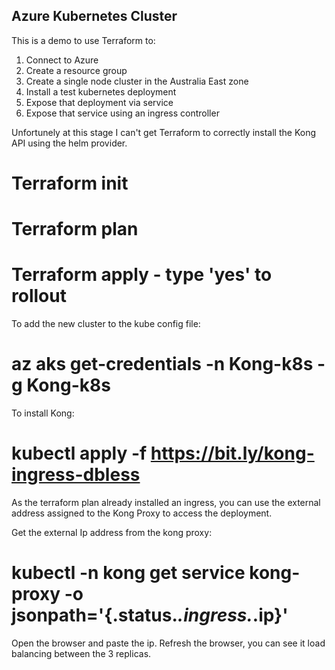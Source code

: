 ## Azure Kubernetes Cluster

This is a demo to use Terraform to:
1. Connect to Azure
2. Create a resource group 
3. Create a single node cluster in the Australia East zone
4. Install a test kubernetes deployment
5. Expose that deployment via service
6. Expose that service using an ingress controller

Unfortunely at this stage I can't get Terraform to correctly install the Kong API using the helm provider. 

# Terraform init
# Terraform plan
# Terraform apply - type 'yes' to rollout

To add the new cluster to the kube config file:
# az aks get-credentials -n Kong-k8s -g Kong-k8s

To install Kong:
# kubectl apply -f https://bit.ly/kong-ingress-dbless

As the terraform plan already installed an ingress, you can use the external address assigned to the Kong Proxy to access the deployment. 

Get the external Ip address from the kong proxy:
# kubectl -n kong get service kong-proxy -o jsonpath='{.status.*.ingress.*.ip}'

Open the browser and paste the ip.
Refresh the browser, you can see it load balancing between the 3 replicas. 







